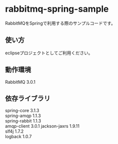 rabbitmq-spring-sample
======================
RabbitMQをSpringで利用する際のサンプルコードです。

  
使い方
------
eclipseプロジェクトとしてご利用ください。

動作環境
------------
RabbitMQ 3.0.1 
  
依存ライブラリ
----------------
spring-core 3.1.3  
spring-amqp 1.1.3  
spring-rabbit 1.1.3  
amqp-client 3.0.1
jackson-jaxrs  1.9.11  
slf4j  1.7.2  
logback 1.0.7  
